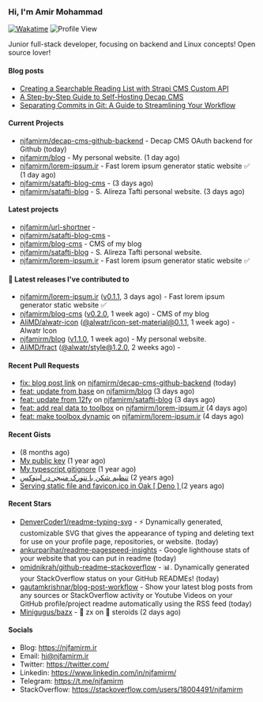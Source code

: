 ### Hi, I'm Amir Mohammad
[![Wakatime](https://wakatime.com/badge/user/68776a95-d771-48a4-a960-90136239e4fd.svg)](https://wakatime.com/@68776a95-d771-48a4-a960-90136239e4fd)
![Profile View](https://komarev.com/ghpvc/?username=njfamirm)

Junior full-stack developer, focusing on backend and Linux concepts!
Open source lover!

#### Blog posts

- [Creating a Searchable Reading List with Strapi CMS Custom API](https://www.njfamirm.ir/en/blog/strapi-custom-api/)
- [A Step-by-Step Guide to Self-Hosting Decap CMS](https://www.njfamirm.ir/en/blog/self-hosting-decap-cms/)
- [Separating Commits in Git: A Guide to Streamlining Your Workflow](https://www.njfamirm.ir/en/blog/git-separate/)


#### Current Projects

- [njfamirm/decap-cms-github-backend](https://github.com/njfamirm/decap-cms-github-backend) - Decap CMS OAuth backend for Github (today)
- [njfamirm/blog](https://github.com/njfamirm/blog) - My personal website. (1 day ago)
- [njfamirm/lorem-ipsum.ir](https://github.com/njfamirm/lorem-ipsum.ir) - Fast lorem ipsum generator static website ✅ (1 day ago)
- [njfamirm/satafti-blog-cms](https://github.com/njfamirm/satafti-blog-cms) -  (3 days ago)
- [njfamirm/satafti-blog](https://github.com/njfamirm/satafti-blog) - S. Alireza Tafti personal website. (3 days ago)

#### Latest projects

- [njfamirm/url-shortner](https://github.com/njfamirm/url-shortner) - 
- [njfamirm/satafti-blog-cms](https://github.com/njfamirm/satafti-blog-cms) - 
- [njfamirm/blog-cms](https://github.com/njfamirm/blog-cms) - CMS of my blog
- [njfamirm/satafti-blog](https://github.com/njfamirm/satafti-blog) - S. Alireza Tafti personal website.
- [njfamirm/lorem-ipsum.ir](https://github.com/njfamirm/lorem-ipsum.ir) - Fast lorem ipsum generator static website ✅

#### 🎉 Latest releases I've contributed to

- [njfamirm/lorem-ipsum.ir](https://github.com/njfamirm/lorem-ipsum.ir) ([v0.1.1](https://github.com/njfamirm/lorem-ipsum.ir/releases/tag/v0.1.1), 3 days ago) - Fast lorem ipsum generator static website ✅
- [njfamirm/blog-cms](https://github.com/njfamirm/blog-cms) ([v0.2.0](https://github.com/njfamirm/blog-cms/releases/tag/v0.2.0), 1 week ago) - CMS of my blog
- [AliMD/alwatr-icon](https://github.com/AliMD/alwatr-icon) ([@alwatr/icon-set-material@0.1.1](https://github.com/AliMD/alwatr-icon/releases/tag/%40alwatr/icon-set-material%400.1.1), 1 week ago) - Alwatr Icon
- [njfamirm/blog](https://github.com/njfamirm/blog) ([v1.1.0](https://github.com/njfamirm/blog/releases/tag/v1.1.0), 1 week ago) - My personal website.
- [AliMD/fract](https://github.com/AliMD/fract) ([@alwatr/style@1.2.0](https://github.com/AliMD/fract/releases/tag/%40alwatr/style%401.2.0), 2 weeks ago) - 

#### Recent Pull Requests

- [fix: blog post link](https://github.com/njfamirm/decap-cms-github-backend/pull/6) on [njfamirm/decap-cms-github-backend](https://github.com/njfamirm/decap-cms-github-backend) (today)
- [feat: update from base](https://github.com/njfamirm/blog/pull/53) on [njfamirm/blog](https://github.com/njfamirm/blog) (3 days ago)
- [feat: update from 12fy](https://github.com/njfamirm/satafti-blog/pull/16) on [njfamirm/satafti-blog](https://github.com/njfamirm/satafti-blog) (3 days ago)
- [feat: add real data to toolbox](https://github.com/njfamirm/lorem-ipsum.ir/pull/46) on [njfamirm/lorem-ipsum.ir](https://github.com/njfamirm/lorem-ipsum.ir) (4 days ago)
- [feat: make toolbox dynamic](https://github.com/njfamirm/lorem-ipsum.ir/pull/45) on [njfamirm/lorem-ipsum.ir](https://github.com/njfamirm/lorem-ipsum.ir) (4 days ago)

#### Recent Gists

- [](https://gist.github.com/022d07ecd84e69ad31ef0bcd32d86b59) (8 months ago)
- [My public key](https://gist.github.com/879f720c9ca74a0934ce571b7285ed34) (1 year ago)
- [My typescript gitignore](https://gist.github.com/6a40b1912daab3f91a02a7b53f3f76c3) (1 year ago)
- [تنظیم شکن با نتورک منیجر در لینوکس](https://gist.github.com/cc40c344e89bdcdf77085cbf1fc05162) (2 years ago)
- [Serving static file and favicon.ico in Oak [ Deno ] ](https://gist.github.com/9bcaca2b6a672e729c099193b4aafe9f) (2 years ago)

#### Recent Stars

- [DenverCoder1/readme-typing-svg](https://github.com/DenverCoder1/readme-typing-svg) - ⚡ Dynamically generated, customizable SVG that gives the appearance of typing and deleting text for use on your profile page, repositories, or website. (today)
- [ankurparihar/readme-pagespeed-insights](https://github.com/ankurparihar/readme-pagespeed-insights) - Google lighthouse stats of your website that you can put in readme (today)
- [omidnikrah/github-readme-stackoverflow](https://github.com/omidnikrah/github-readme-stackoverflow) - 📊.  Dynamically generated your StackOverflow status on your GitHub READMEs! (today)
- [gautamkrishnar/blog-post-workflow](https://github.com/gautamkrishnar/blog-post-workflow) - Show your latest blog posts from any sources or StackOverflow activity or Youtube Videos on your GitHub profile/project readme automatically using the RSS feed (today)
- [Minigugus/bazx](https://github.com/Minigugus/bazx) - 🐚️ zx on 💊️ steroids (2 days ago)

#### Socials

- Blog: https://njfamirm.ir
- Email: hi@njfamirm.ir
- Twitter: https://twitter.com/
- Linkedin: https://www.linkedin.com/in/njfamirm/
- Telegram: https://t.me/njfamirm
- StackOverflow: https://stackoverflow.com/users/18004491/njfamirm

